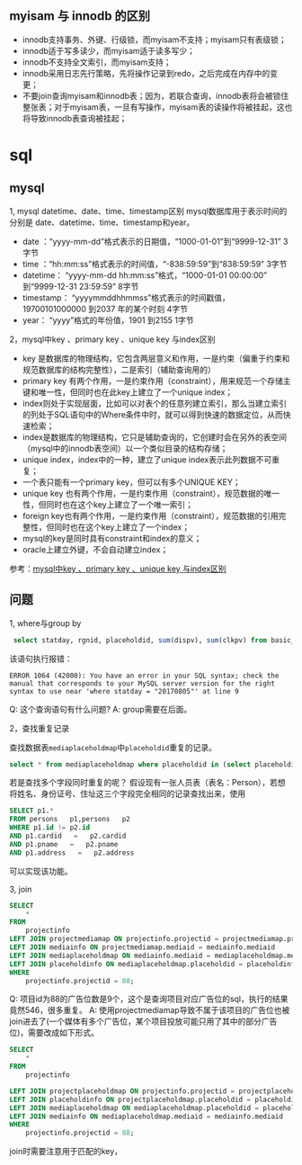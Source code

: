 ## myisam 与 innodb 的区别
- innodb支持事务、外键、行级锁，而myisam不支持；myisam只有表级锁；
- innodb适于写多读少，而myisam适于读多写少；
- innodb不支持全文索引，而myisam支持；
- innodb采用日志先行策略，先将操作记录到redo，之后完成在内存中的变更；
- 不要join查询myisam和innodb表；因为，若联合查询，innodb表将会被锁住整张表；对于myisam表，一旦有写操作，myisam表的读操作将被挂起，这也将导致innodb表查询被挂起；

# sql
## mysql
1, mysql datetime、date、time、timestamp区别
mysql数据库用于表示时间的分别是 date、datetime、time、timestamp和year。

- date ：“yyyy-mm-dd”格式表示的日期值，“1000-01-01”到“9999-12-31” 3字节
- time ：“hh:mm:ss”格式表示的时间值，“-838:59:59”到“838:59:59” 3字节
- datetime： “yyyy-mm-dd hh:mm:ss”格式，“1000-01-01 00:00:00” 到“9999-12-31 23:59:59” 8字节
- timestamp： “yyyymmddhhmmss”格式表示的时间戳值，19700101000000 到2037 年的某个时刻 4字节
- year： “yyyy”格式的年份值，1901 到2155 1字节

2，mysql中key 、primary key 、unique key 与index区别

- key 是数据库的物理结构，它包含两层意义和作用，一是约束（偏重于约束和规范数据库的结构完整性），二是索引（辅助查询用的）
- primary key 有两个作用，一是约束作用（constraint），用来规范一个存储主键和唯一性，但同时也在此key上建立了一个unique index；
- index则处于实现层面，比如可以对表个的任意列建立索引，那么当建立索引的列处于SQL语句中的Where条件中时，就可以得到快速的数据定位，从而快速检索；
- index是数据库的物理结构，它只是辅助查询的，它创建时会在另外的表空间（mysql中的innodb表空间）以一个类似目录的结构存储；
- unique index，index中的一种，建立了unique index表示此列数据不可重复；
- 一个表只能有一个primary key，但可以有多个UNIQUE KEY；
- unique key 也有两个作用，一是约束作用（constraint），规范数据的唯一性，但同时也在这个key上建立了一个唯一索引；
- foreign key也有两个作用，一是约束作用（constraint），规范数据的引用完整性，但同时也在这个key上建立了一个index；
- mysql的key是同时具有constraint和index的意义；
- oracle上建立外键，不会自动建立index；

参考：[mysql中key 、primary key 、unique key 与index区别](http://blog.csdn.net/nanamasuda/article/details/52543177)

## 问题
1, where与group by

```sql
 select statday, rgnid, placeholdid, sum(dispv), sum(clkpv) from basic_stat_d group by placeholdid,rgnid where statday = "20170805";
```
该语句执行报错：

```
ERROR 1064 (42000): You have an error in your SQL syntax; check the manual that corresponds to your MySQL server version for the right syntax to use near 'where statday = "20170805"' at line 9
```

Q: 这个查询语句有什么问题?
A: group需要在后面。

2，查找重复记录

查找数据表`mediaplaceholdmap`中`placeholdid`重复的记录。

```sql
select * from mediaplaceholdmap where placeholdid in (select placeholdid from mediaplaceholdmap group by placeholdid having count(placeholdid) > 1);
```

若是查找多个字段同时重复的呢？
假设现有一张人员表（表名：Person），若想将姓名、身份证号、住址这三个字段完全相同的记录查找出来，使用

```sql
SELECT p1.*
FROM persons   p1,persons   p2
WHERE p1.id != p2.id
AND p1.cardid   =   p2.cardid
AND p1.pname   =   p2.pname
AND p1.address   =   p2.address
```
可以实现该功能。

3, join

```sql
SELECT
    *
FROM
    projectinfo
LEFT JOIN projectmediamap ON projectinfo.projectid = projectmediamap.projectid
LEFT JOIN mediainfo ON projectmediamap.mediaid = mediainfo.mediaid
LEFT JOIN mediaplaceholdmap ON mediainfo.mediaid = mediaplaceholdmap.mediaid
LEFT JOIN placeholdinfo ON mediaplaceholdmap.placeholdid = placeholdinfo.id
WHERE
    projectinfo.projectid = 88;
```

Q: 项目id为88的广告位数是9个，这个是查询项目对应广告位的sql，执行的结果竟然546，很多重复。
A: 使用projectmediamap导致不属于该项目的广告位也被join进去了(一个媒体有多个广告位，某个项目投放可能只用了其中的部分广告位)，需要改成如下形式。

```sql
SELECT
    *
FROM
    projectinfo

LEFT JOIN projectplaceholdmap ON projectinfo.projectid = projectplaceholdmap.projectid
LEFT JOIN placeholdinfo ON projectplaceholdmap.placeholdid = placeholdinfo.id
LEFT JOIN mediaplaceholdmap ON mediaplaceholdmap.placeholdid = placeholdinfo.id
LEFT JOIN mediainfo ON mediaplaceholdmap.mediaid = mediainfo.mediaid
WHERE
    projectinfo.projectid = 88;
```
join时需要注意用于匹配的key，
